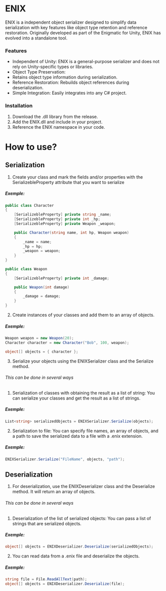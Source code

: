 # ENIX
ENIX is a independent object serializer designed to simplify data serialization with key features like object type retention and reference restoration. Originally developed as part of the Enigmatic for Unity, ENIX has evolved into a standalone tool.

### Features
- Independent of Unity: ENIX is a general-purpose serializer and does not rely on Unity-specific types or libraries.
- Object Type Preservation:
- Retains object type information during serialization.
- Reference Restoration: Rebuilds object references during deserialization.
- Simple Integration: Easily integrates into any C# project.

### Installation
1. Download the .dll library from the release.
2. Add the ENIX.dll and include in your project.
3. Reference the ENIX namespace in your code.

# How to use?
## Serialization
1. Create your class and mark the fields and/or properties with the SerializebleProperty attribute that you want to serialize
##### Exemple:
```csharp
public class Character
{
    [SerializebleProperty] private string _name;
    [SerializebleProperty] private int _hp;
    [SerializebleProperty] private Weapon _weapon;

    public Character(string name, int hp, Weapon weapon)
    {
        _name = name;
        _hp = hp;
        _weapon = weapon;
    }
}

public class Weapon
{
    [SerializebleProperty] private int _damage;

    public Weapon(int damage)
    {
        _damage = damage;
    }
}
```
2. Create instances of your classes and add them to an array of objects.
##### Exemple:
```csharp
Weapon weapon = new Weapon(20);
Character character = new Character("Bob", 100, weapon);

object[] objects = { character };
```
3. Serialize your objects using the ENIXSerializer class and the Serialize method. 
###### This can be done in several ways
1. Serialization of classes with obtaining the result as a list of string: You can serialize your classes and get the result as a list of strings.
##### Exemple:
```csharp
List<string> serializedObjects = ENIXSerializer.Serialize(objects);
```
2. Serialization to file: You can specify file names, an array of objects, and a path to save the serialized data to a file with a .enix extension.
##### Exemple:
```csharp
ENIXSerializer.Serialize("FileName", objects, "path");
```
## Deserialization
1. For deserialization, use the ENIXDeserializer class and the Deserialize method. It will return an array of objects.
###### This can be done in several ways
1. Deserialization of the list of serialized objects: You can pass a list of strings that are serialized objects.
##### Exemple:
```csharp
object[] objects = ENIXDeserializer.Deserialize(serializedObjects);
```
2. You can read data from a .enix file and deserialize the objects.
##### Exemple:
```csharp
string file = File.ReadAllText(path);
object[] objects = ENIXDeserializer.Deserialize(file);
```
